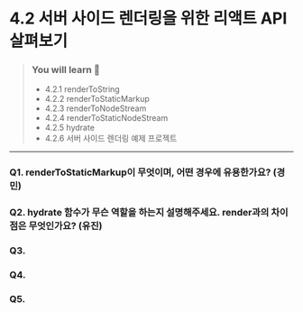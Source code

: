 # 4.2 서버 사이드 렌더링을 위한 리액트 API 살펴보기

> ### You will learn 📝
>- 4.2.1 renderToString
>- 4.2.2 renderToStaticMarkup
>- 4.2.3 renderToNodeStream
>- 4.2.4 renderToStaticNodeStream
>- 4.2.5 hydrate
>- 4.2.6 서버 사이드 렌더링 예제 프로젝트

---

### Q1. renderToStaticMarkup이 무엇이며, 어떤 경우에 유용한가요? (경민)

### Q2. hydrate 함수가 무슨 역할을 하는지 설명해주세요. render과의 차이점은 무엇인가요? (유진)

### Q3.

### Q4.

### Q5.
